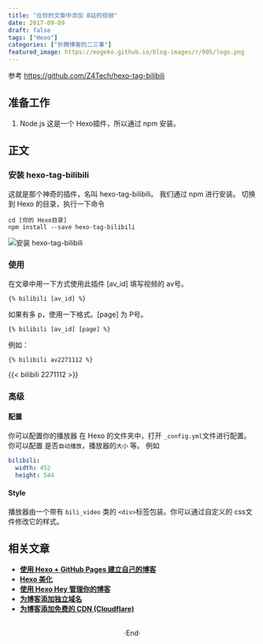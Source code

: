 ```yaml
---
title: "在你的文章中添加 B站的视频"
date: 2017-09-09
draft: false
tags: ["Hexo"]
categories: ["折腾博客的二三事"]
featured_image: https://mogeko.github.io/blog-images/r/005/logo.png
---
```


参考 <https://github.com/Z4Tech/hexo-tag-bilibili>

<!-- more -->

## 准备工作

1. Node.js 这是一个 Hexo插件，所以通过 npm 安装。

## 正文

### 安装 hexo-tag-bilibili

这就是那个神奇的插件，名叫 hexo-tag-bilibili。
我们通过 npm 进行安装。
切换到 Hexo 的目录，执行一下命令

```plaintext
cd [你的 Hexo目录]
npm install --save hexo-tag-bilibili
```

![安装 hexo-tag-bilibili](https://mogeko.github.io/blog-images/r/005/install_hexo-tag-bilibili.png)

### 使用

在文章中用一下方式使用此插件
[av_id] 填写视频的 av号。

```plaintext
{% bilibili [av_id] %}
```

如果有多 p，使用一下格式。[page] 为 P号。

```plaintext
{% bilibili [av_id] [page] %}
```

例如：

```plaintext
{% bilibili av2271112 %}
```

{{< bilibili 2271112 >}}

### 高级

#### 配置

你可以配置你的播放器
在 Hexo 的文件夹中，打开 `_config.yml`文件进行配置。
你可以配置 是否`自动播放`，播放器的`大小` 等。
例如

```yml
bilibili:
  width: 452
  height: 544
```

#### Style

播放器由一个带有 `bili_video` 类的 `<div>`标签包装。你可以通过自定义的 css文件修改它的样式。

## 相关文章

- [**使用 Hexo + GitHub Pages 建立自己的博客**](https://mogeko.github.io/2017/002/)
- [**Hexo 美化**](https://mogeko.github.io/2017/003/)
- [**使用 Hexo Hey 管理你的博客**](https://mogeko.github.io/2017/004/)
- [**为博客添加独立域名**](https://mogeko.github.io/2019/048/)
- [**为博客添加免费的 CDN (Cloudflare)**](https://mogeko.github.io/2019/056/)

<br>

<center>  ·End·  </center>
